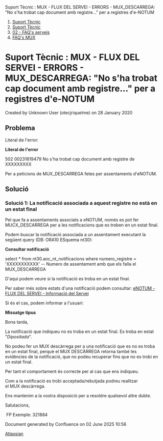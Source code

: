 Suport Tècnic : MUX - FLUX DEL SERVEI - ERRORS - MUX\_DESCARREGA: "No s'ha trobat cap document amb registre..." per a registres d'e-NOTUM  

1.  [Suport Tècnic](index.md)
2.  [Suport Tècnic](13893782.md)
3.  [02 - FAQ's serveis](26313393.md)
4.  [FAQ's MUX](28705591.md)

Suport Tècnic : MUX - FLUX DEL SERVEI - ERRORS - MUX\_DESCARREGA: "No s'ha trobat cap document amb registre..." per a registres d'e-NOTUM
=========================================================================================================================================

Created by Unknown User (otecjriquelme) on 28 January 2020

Problema
--------

Literal de l'error:

**Literal de l'error**

<XmlElement>
		<ns0:RespostaRegistre xmlns:ns0="http://net.aocat/MUX2/RespostaRegistre" xmlns:xsi="http://www.w3.org/2001/XMLSchema-instance">
			<ns0:Resultat codi="KO">
				<ns0:Errors>
					<ns0:Error>
						<ns0:Codi>502</ns0:Codi>
						<ns0:Descripcio>00231619479 No s'ha trobat cap document amb registre de XXXXXXXXX</ns0:Descripcio>
					</ns0:Error>
				</ns0:Errors>
			</ns0:Resultat>
		</ns0:RespostaRegistre>
</XmlElement>

Per a peticions de MUX\_DESCARREGA fetes per assentaments d'eNOTUM.

Solució
-------

### Solució 1: La notificació associada a aquest registre no està en un estat final

Pel que fa a assentaments associats a eNOTUM, només es pot fer MUCX\_DESCARREGA per a les notificacions que es troben en un estat final.

Podem buscar la notificació associada a un assentament executant la següent query (DB: ORA10 ESquema nt30):

**Consultar notificació**

select \* from nt30.aoc\_nt\_notificacions
where numero\_registre = 'XXXXXXXXXXX' -- Numero de assentament amb que els falla el MUX\_DESCARREGA

D'aqui podem veure si la notificació es troba en un estat final.

Per saber més sobre estats d'una notificació podem consultar: [eNOTUM - FLUX DEL SERVEI - Informació del Servei](26313306.md)

Si és el cas, podem informar a l'usuari:

**Missatge tipus**

Bona tarda,

La notificació que indiqueu no es troba en un estat final. Es troba en estat "_Dipositada_".  
  
No podeu fer un MUX descàrrega per a una notificació que es no es troba en un estat final, perquè el MUX DESCÀRREGA retorna també les evidències de la notificació, que no podeu recuperar fins que no es trobi en un estat final.  
  
Per tant el comportament és correcte per al cas que ens indiqueu.  
  
Com a la notificació es trobi acceptada/rebutjada podreu realitzar el MUX descàrrega.  
  
Ens mantenim a la vostra disposició per a resoldre qualsevol altre dubte.  
  
Salutacions,

  

 FP Exemple: 321884

  

  

  

  

  

  

Document generated by Confluence on 02 June 2025 10:56

[Atlassian](http://www.atlassian.com/)